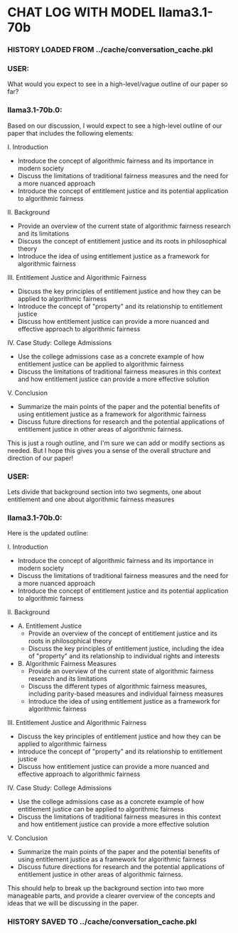 # CHAT LOG WITH MODEL llama3.1-70b

### HISTORY LOADED FROM ../cache/conversation_cache.pkl
### USER:
What would you expect to see in a high-level/vague outline of our paper so far?
### llama3.1-70b.0:
Based on our discussion, I would expect to see a high-level outline of our paper that includes the following elements:

I. Introduction

* Introduce the concept of algorithmic fairness and its importance in modern society
* Discuss the limitations of traditional fairness measures and the need for a more nuanced approach
* Introduce the concept of entitlement justice and its potential application to algorithmic fairness

II. Background

* Provide an overview of the current state of algorithmic fairness research and its limitations
* Discuss the concept of entitlement justice and its roots in philosophical theory
* Introduce the idea of using entitlement justice as a framework for algorithmic fairness

III. Entitlement Justice and Algorithmic Fairness

* Discuss the key principles of entitlement justice and how they can be applied to algorithmic fairness
* Introduce the concept of "property" and its relationship to entitlement justice
* Discuss how entitlement justice can provide a more nuanced and effective approach to algorithmic fairness

IV. Case Study: College Admissions

* Use the college admissions case as a concrete example of how entitlement justice can be applied to algorithmic fairness
* Discuss the limitations of traditional fairness measures in this context and how entitlement justice can provide a more effective solution

V. Conclusion

* Summarize the main points of the paper and the potential benefits of using entitlement justice as a framework for algorithmic fairness
* Discuss future directions for research and the potential applications of entitlement justice in other areas of algorithmic fairness.

This is just a rough outline, and I'm sure we can add or modify sections as needed. But I hope this gives you a sense of the overall structure and direction of our paper!
### USER:
Lets divide that background section into two segments, one about entitlement and one about algorithmic fairness measures
### llama3.1-70b.0:
Here is the updated outline:

I. Introduction

* Introduce the concept of algorithmic fairness and its importance in modern society
* Discuss the limitations of traditional fairness measures and the need for a more nuanced approach
* Introduce the concept of entitlement justice and its potential application to algorithmic fairness

II. Background

* A. Entitlement Justice
	+ Provide an overview of the concept of entitlement justice and its roots in philosophical theory
	+ Discuss the key principles of entitlement justice, including the idea of "property" and its relationship to individual rights and interests
* B. Algorithmic Fairness Measures
	+ Provide an overview of the current state of algorithmic fairness research and its limitations
	+ Discuss the different types of algorithmic fairness measures, including parity-based measures and individual fairness measures
	+ Introduce the idea of using entitlement justice as a framework for algorithmic fairness

III. Entitlement Justice and Algorithmic Fairness

* Discuss the key principles of entitlement justice and how they can be applied to algorithmic fairness
* Introduce the concept of "property" and its relationship to entitlement justice
* Discuss how entitlement justice can provide a more nuanced and effective approach to algorithmic fairness

IV. Case Study: College Admissions

* Use the college admissions case as a concrete example of how entitlement justice can be applied to algorithmic fairness
* Discuss the limitations of traditional fairness measures in this context and how entitlement justice can provide a more effective solution

V. Conclusion

* Summarize the main points of the paper and the potential benefits of using entitlement justice as a framework for algorithmic fairness
* Discuss future directions for research and the potential applications of entitlement justice in other areas of algorithmic fairness.

This should help to break up the background section into two more manageable parts, and provide a clearer overview of the concepts and ideas that we will be discussing in the paper.
### HISTORY SAVED TO ../cache/conversation_cache.pkl
